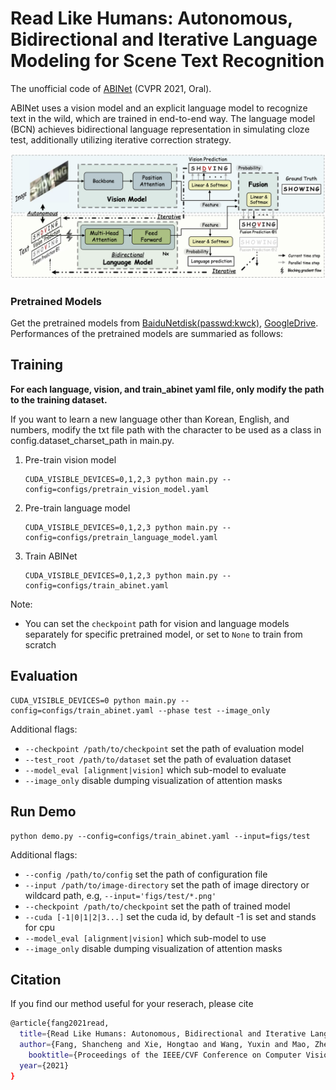 # Read Like Humans: Autonomous, Bidirectional and Iterative Language Modeling for Scene Text Recognition

The unofficial code of [ABINet](https://arxiv.org/pdf/2103.06495.pdf) (CVPR 2021, Oral).

ABINet uses a vision model and an explicit language model to recognize text in the wild, which are trained in end-to-end way. The language model (BCN) achieves bidirectional language representation in simulating cloze test, additionally utilizing iterative correction strategy.

![framework](./figs/framework.png)

### Pretrained Models

Get the pretrained models from [BaiduNetdisk(passwd:kwck)](https://pan.baidu.com/s/1b3vyvPwvh_75FkPlp87czQ), [GoogleDrive](https://drive.google.com/file/d/1mYM_26qHUom_5NU7iutHneB_KHlLjL5y/view?usp=sharing). Performances of the pretrained models are summaried as follows:

## Training
**For each language, vision, and train_abinet yaml file, only modify the path to the training dataset.**

If you want to learn a new language other than Korean, English, and numbers, modify the txt file path with the character to be used as a class in config.dataset_charset_path in main.py.

1. Pre-train vision model
    ```
    CUDA_VISIBLE_DEVICES=0,1,2,3 python main.py --config=configs/pretrain_vision_model.yaml
    ```
2. Pre-train language model
    ```
    CUDA_VISIBLE_DEVICES=0,1,2,3 python main.py --config=configs/pretrain_language_model.yaml
    ```
3. Train ABINet
    ```
    CUDA_VISIBLE_DEVICES=0,1,2,3 python main.py --config=configs/train_abinet.yaml
    ```
Note:
- You can set the `checkpoint` path for vision and language models separately for specific pretrained model, or set to `None` to train from scratch


## Evaluation

```
CUDA_VISIBLE_DEVICES=0 python main.py --config=configs/train_abinet.yaml --phase test --image_only
```
Additional flags:
- `--checkpoint /path/to/checkpoint` set the path of evaluation model 
- `--test_root /path/to/dataset` set the path of evaluation dataset
- `--model_eval [alignment|vision]` which sub-model to evaluate
- `--image_only` disable dumping visualization of attention masks

## Run Demo

```
python demo.py --config=configs/train_abinet.yaml --input=figs/test
```
Additional flags:
- `--config /path/to/config` set the path of configuration file 
- `--input /path/to/image-directory` set the path of image directory or wildcard path, e.g, `--input='figs/test/*.png'`
- `--checkpoint /path/to/checkpoint` set the path of trained model
- `--cuda [-1|0|1|2|3...]` set the cuda id, by default -1 is set and stands for cpu
- `--model_eval [alignment|vision]` which sub-model to use
- `--image_only` disable dumping visualization of attention masks

## Citation
If you find our method useful for your reserach, please cite
```bash 
@article{fang2021read,
  title={Read Like Humans: Autonomous, Bidirectional and Iterative Language Modeling for Scene Text Recognition},
  author={Fang, Shancheng and Xie, Hongtao and Wang, Yuxin and Mao, Zhendong and Zhang, Yongdong},
    booktitle={Proceedings of the IEEE/CVF Conference on Computer Vision and Pattern Recognition},
  year={2021}
}
 ```
